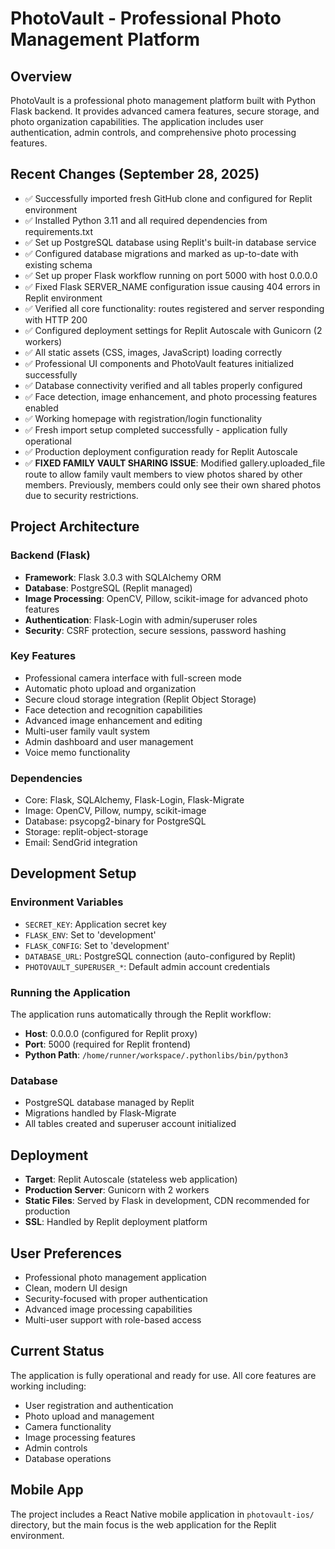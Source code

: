 # PhotoVault - Professional Photo Management Platform

## Overview
PhotoVault is a professional photo management platform built with Python Flask backend. It provides advanced camera features, secure storage, and photo organization capabilities. The application includes user authentication, admin controls, and comprehensive photo processing features.

## Recent Changes (September 28, 2025)
- ✅ Successfully imported fresh GitHub clone and configured for Replit environment
- ✅ Installed Python 3.11 and all required dependencies from requirements.txt
- ✅ Set up PostgreSQL database using Replit's built-in database service
- ✅ Configured database migrations and marked as up-to-date with existing schema
- ✅ Set up proper Flask workflow running on port 5000 with host 0.0.0.0 
- ✅ Fixed Flask SERVER_NAME configuration issue causing 404 errors in Replit environment
- ✅ Verified all core functionality: routes registered and server responding with HTTP 200
- ✅ Configured deployment settings for Replit Autoscale with Gunicorn (2 workers)
- ✅ All static assets (CSS, images, JavaScript) loading correctly
- ✅ Professional UI components and PhotoVault features initialized successfully
- ✅ Database connectivity verified and all tables properly configured
- ✅ Face detection, image enhancement, and photo processing features enabled
- ✅ Working homepage with registration/login functionality
- ✅ Fresh import setup completed successfully - application fully operational
- ✅ Production deployment configuration ready for Replit Autoscale
- ✅ **FIXED FAMILY VAULT SHARING ISSUE**: Modified gallery.uploaded_file route to allow family vault members to view photos shared by other members. Previously, members could only see their own shared photos due to security restrictions.

## Project Architecture

### Backend (Flask)
- **Framework**: Flask 3.0.3 with SQLAlchemy ORM
- **Database**: PostgreSQL (Replit managed)
- **Image Processing**: OpenCV, Pillow, scikit-image for advanced photo features
- **Authentication**: Flask-Login with admin/superuser roles
- **Security**: CSRF protection, secure sessions, password hashing

### Key Features
- Professional camera interface with full-screen mode
- Automatic photo upload and organization
- Secure cloud storage integration (Replit Object Storage)
- Face detection and recognition capabilities
- Advanced image enhancement and editing
- Multi-user family vault system
- Admin dashboard and user management
- Voice memo functionality

### Dependencies
- Core: Flask, SQLAlchemy, Flask-Login, Flask-Migrate
- Image: OpenCV, Pillow, numpy, scikit-image
- Database: psycopg2-binary for PostgreSQL
- Storage: replit-object-storage
- Email: SendGrid integration

## Development Setup

### Environment Variables
- `SECRET_KEY`: Application secret key
- `FLASK_ENV`: Set to 'development'
- `FLASK_CONFIG`: Set to 'development'
- `DATABASE_URL`: PostgreSQL connection (auto-configured by Replit)
- `PHOTOVAULT_SUPERUSER_*`: Default admin account credentials

### Running the Application
The application runs automatically through the Replit workflow:
- **Host**: 0.0.0.0 (configured for Replit proxy)
- **Port**: 5000 (required for Replit frontend)
- **Python Path**: `/home/runner/workspace/.pythonlibs/bin/python3`

### Database
- PostgreSQL database managed by Replit
- Migrations handled by Flask-Migrate
- All tables created and superuser account initialized

## Deployment
- **Target**: Replit Autoscale (stateless web application)
- **Production Server**: Gunicorn with 2 workers
- **Static Files**: Served by Flask in development, CDN recommended for production
- **SSL**: Handled by Replit deployment platform

## User Preferences
- Professional photo management application
- Clean, modern UI design
- Security-focused with proper authentication
- Advanced image processing capabilities
- Multi-user support with role-based access

## Current Status
The application is fully operational and ready for use. All core features are working including:
- User registration and authentication
- Photo upload and management
- Camera functionality
- Image processing features
- Admin controls
- Database operations

## Mobile App
The project includes a React Native mobile application in `photovault-ios/` directory, but the main focus is the web application for the Replit environment.
